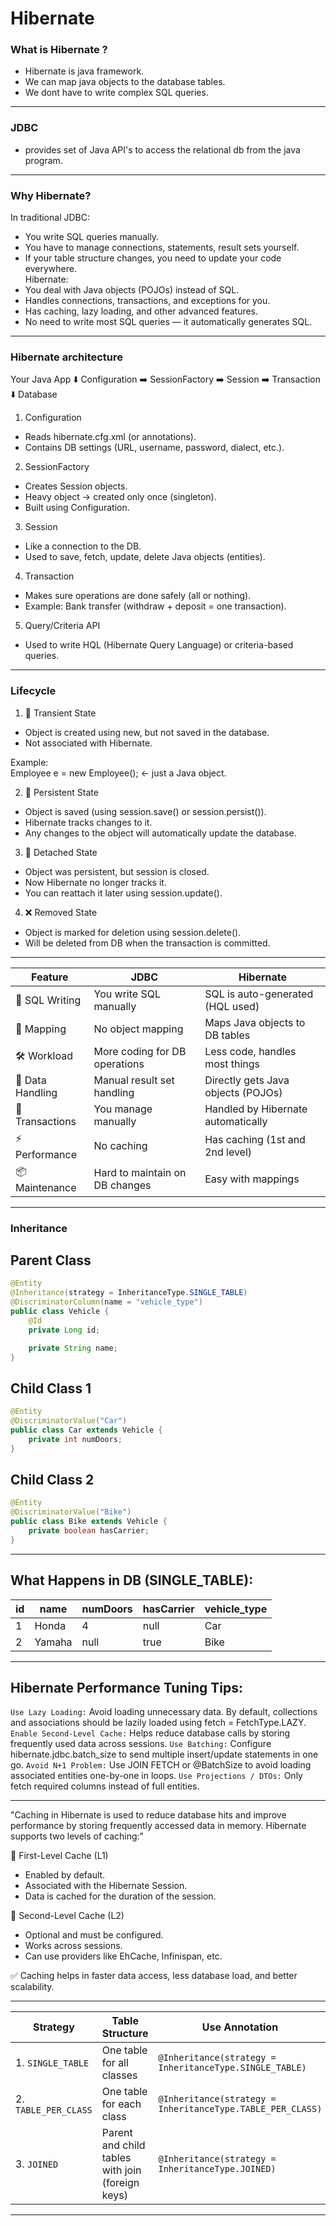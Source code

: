 # Hibernate

### What is Hibernate ?
- Hibernate is java framework.
- We can map java objects to the database tables.
- We dont have to write complex SQL queries.

---

### JDBC
- provides set of Java API's to access the relational db from the java program.

---

### Why Hibernate?  
In traditional JDBC:  
- You write SQL queries manually.
- You have to manage connections, statements, result sets yourself.
- If your table structure changes, you need to update your code everywhere.  
Hibernate:  
- You deal with Java objects (POJOs) instead of SQL.
- Handles connections, transactions, and exceptions for you.
- Has caching, lazy loading, and other advanced features.
- No need to write most SQL queries — it automatically generates SQL.

---

### Hibernate architecture
Your Java App
     ⬇️
Configuration ➡️ SessionFactory ➡️ Session ➡️ Transaction
                                     ⬇️
                                   Database

1. Configuration  
- Reads hibernate.cfg.xml (or annotations).
- Contains DB settings (URL, username, password, dialect, etc.).

2. SessionFactory
- Creates Session objects.
- Heavy object → created only once (singleton).
- Built using Configuration.

3. Session
- Like a connection to the DB.
- Used to save, fetch, update, delete Java objects (entities).

4. Transaction
- Makes sure operations are done safely (all or nothing).
- Example: Bank transfer (withdraw + deposit = one transaction).

5. Query/Criteria API
- Used to write HQL (Hibernate Query Language) or criteria-based queries.

---

### Lifecycle
1. 🚫 Transient State
- Object is created using new, but not saved in the database.
- Not associated with Hibernate.  

Example:  
Employee e = new Employee(); ← just a Java object.  

2. 💾 Persistent State
- Object is saved (using session.save() or session.persist()).
- Hibernate tracks changes to it.
- Any changes to the object will automatically update the database.

3. 🔌 Detached State
- Object was persistent, but session is closed.
- Now Hibernate no longer tracks it.
- You can reattach it later using session.update().

4. ❌ Removed State
- Object is marked for deletion using session.delete().
- Will be deleted from DB when the transaction is committed.

---

| Feature          | JDBC                           | Hibernate                          |
| ---------------- | ------------------------------ | ---------------------------------- |
| 📝 SQL Writing   | You write SQL manually         | SQL is auto-generated (HQL used)   |
| 🔄 Mapping       | No object mapping              | Maps Java objects to DB tables     |
| 🛠️ Workload     | More coding for DB operations  | Less code, handles most things     |
| 🔁 Data Handling | Manual result set handling     | Directly gets Java objects (POJOs) |
| 🔄 Transactions  | You manage manually            | Handled by Hibernate automatically |
| ⚡ Performance    | No caching                     | Has caching (1st and 2nd level)    |
| 📦 Maintenance   | Hard to maintain on DB changes | Easy with mappings                 |

---

### Inheritance
## Parent Class
```java
@Entity
@Inheritance(strategy = InheritanceType.SINGLE_TABLE)
@DiscriminatorColumn(name = "vehicle_type")
public class Vehicle {
    @Id
    private Long id;

    private String name;
}
```

## Child Class 1
```java
@Entity
@DiscriminatorValue("Car")
public class Car extends Vehicle {
    private int numDoors;
}
```

## Child Class 2
```java
@Entity
@DiscriminatorValue("Bike")
public class Bike extends Vehicle {
    private boolean hasCarrier;
}
```

---

## What Happens in DB (SINGLE_TABLE):

| id | name   | numDoors | hasCarrier | vehicle\_type |
| -- | ------ | -------- | ---------- | ------------- |
| 1  | Honda  | 4        | null       | Car           |
| 2  | Yamaha | null     | true       | Bike          |

---

##  Hibernate Performance Tuning Tips:
`Use Lazy Loading:` Avoid loading unnecessary data. By default, collections and associations should be lazily loaded using fetch = FetchType.LAZY.
`Enable Second-Level Cache:` Helps reduce database calls by storing frequently used data across sessions.
`Use Batching:` Configure hibernate.jdbc.batch_size to send multiple insert/update statements in one go.
`Avoid N+1 Problem:` Use JOIN FETCH or @BatchSize to avoid loading associated entities one-by-one in loops.
`Use Projections / DTOs:` Only fetch required columns instead of full entities.


--- 

"Caching in Hibernate is used to reduce database hits and improve performance by storing frequently accessed data in memory. Hibernate supports two levels of caching:"

🔹 First-Level Cache (L1)
- Enabled by default.
- Associated with the Hibernate Session.
- Data is cached for the duration of the session.  

🔹 Second-Level Cache (L2)
- Optional and must be configured.
- Works across sessions.
- Can use providers like EhCache, Infinispan, etc.

✅ Caching helps in faster data access, less database load, and better scalability.

---

| Strategy             | Table Structure                                  | Use Annotation                                             |
| -------------------- | ------------------------------------------------ | ---------------------------------------------------------- |
| 1. `SINGLE_TABLE`    | One table for all classes                        | `@Inheritance(strategy = InheritanceType.SINGLE_TABLE)`    |
| 2. `TABLE_PER_CLASS` | One table for each class                         | `@Inheritance(strategy = InheritanceType.TABLE_PER_CLASS)` |
| 3. `JOINED`          | Parent and child tables with join (foreign keys) | `@Inheritance(strategy = InheritanceType.JOINED)`          |

---

